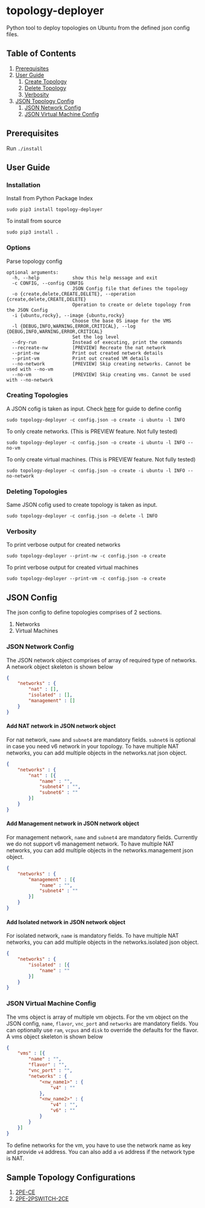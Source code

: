 # topology-deployer
Python tool to deploy topologies on Ubuntu from the defined json config files.

## Table of Contents
1. [Prerequisites](#prereq)
2. [User Guide](#usage)
    1. [Create Topology](#create)
    2. [Delete Topology](#delete)
    3. [Verbosity](#verbose)
4. [JSON Topology Config](#json_conf)
    1. [JSON Network Config](#json_nw)
    2. [JSON Virtual Machine Config](#json_vm)

## Prerequisites <a name = "prereq"></a>

Run `./install`

## User Guide <a name = "usage"></a>

### Installation
Install from Python Package Index

```
sudo pip3 install topology-deployer
```

To install from source

```
sudo pip3 install .
```

### Options
Parse topology config

```
optional arguments:
  -h, --help            show this help message and exit
  -c CONFIG, --config CONFIG
                        JSON Config file that defines the topology
  -o {create,delete,CREATE,DELETE}, --operation {create,delete,CREATE,DELETE}
                        Operation to create or delete topology from the JSON Config
  -i {ubuntu,rocky}, --image {ubuntu,rocky}
                        Choose the base OS image for the VMS
  -l {DEBUG,INFO,WARNING,ERROR,CRITICAL}, --log {DEBUG,INFO,WARNING,ERROR,CRITICAL}
                        Set the log level
  --dry-run             Instead of executing, print the commands
  --recreate-nw         [PREVIEW] Recreate the nat network
  --print-nw            Print out created network details
  --print-vm            Print out created VM details
  --no-network          [PREVIEW] Skip creating networks. Cannot be used with --no-vm
  --no-vm               [PREVIEW] Skip creating vms. Cannot be used with --no-network
```

### Creating Topologies <a name = "create"></a>
A JSON cofig is taken as input. Check [here](#json_conf) for guide to define config

```
sudo topology-deployer -c config.json -o create -i ubuntu -l INFO
```

To only create networks. (This is PREVIEW feature. Not fully tested)

```
sudo topology-deployer -c config.json -o create -i ubuntu -l INFO --no-vm
```

To only create virtual machines. (This is PREVIEW feature. Not fully tested)

```
sudo topology-deployer -c config.json -o create -i ubuntu -l INFO --no-network
```

### Deleting Topologies <a name = "delete"></a>
Same JSON cofig used to create topology is taken as input.

```
sudo topology-deployer -c config.json -o delete -l INFO
```

### Verbosity <a name = "verbose"></a>
To print verbose output for created networks

```
sudo topology-deployer --print-nw -c config.json -o create
```

To print verbose output for created virtual machines

```
sudo topology-deployer --print-vm -c config.json -o create
```


## JSON Config <a name = "json_conf">
The json config to define topologies comprises of 2 sections.
1. Networks
2. Virtual Machines

### JSON Network Config <a name = "json_nw"></a>
The JSON network object comprises of array of required type of networks. A network object skeleton is shown below

```json
{
    "networks" : {
        "nat" : [],
        "isolated" : [],
        "management" : []
    }
}
```

#### Add NAT network in JSON network object
For nat network, `name` and `subnet4` are mandatory fields. `subnet6` is optional in case you need v6 network in your topology. To have multiple NAT networks, you can add multiple objects in the networks.nat json object.

```json
{
    "networks" : {
        "nat" : [{
            "name" : "",
            "subnet4" : "",
            "subnet6" : ""
        }]
    }
}
```

#### Add Management network in JSON network object
For management network, `name` and `subnet4` are mandatory fields. Currently we do not support v6 management network. To have multiple NAT networks, you can add multiple objects in the networks.management json object.

```json
{
    "networks" : {
        "management" : [{
            "name" : "",
            "subnet4" : ""
        }]
    }
}
```

#### Add Isolated network in JSON network object
For isolated network, `name` is mandatory fields. To have multiple NAT networks, you can add multiple objects in the networks.isolated json object.

```json
{
    "networks" : {
        "isolated" : [{
            "name" : ""
        }]
    }
}
```

### JSON Virtual Machine Config <a name = "json_vm"></a>
The vms object is array of multiple vm objects. For the vm object on the JSON config, `name`, `flavor`, `vnc_port` and `networks` are mandatory fields. You can optionally use `ram`, `vcpus` and `disk` to override the defaults for the flavor. A vms object skeleton is shown below

```json
{
    "vms" : [{
        "name" : "",
        "flavor" : "",
        "vnc_port" : "",
        "networks" : {
            "<nw_name1>" : {
                "v4" : ""
            },
            "<nw_name2>" : {
                "v4" : "",
                "v6" : ""
            }
        }
    }]
}
```

To define networks for the vm, you have to use the network name as key and provide `v4` address. You can also add a `v6` address if the network type is NAT.

## Sample Topology Configurations

1. [2PE-CE](topologies/evpn-2pe.json)
2. [2PE-2PSWITCH-2CE](topologies/sr-mpls.json)

